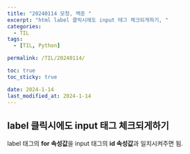 ```yaml
---
title: "20240114 모청, 백준 "
excerpt: "html label 클릭시에도 input 태그 체크되게하기, "
categories:
  - TIL
tags:
  - [TIL, Python]

permalink: /TIL/20240114/

toc: true
toc_sticky: true

date: 2024-1-14
last_modified_at: 2024-1-14
---
```


## label 클릭시에도 input 태그 체크되게하기
label 태그의 **for 속성값**을 input 태그의 **id 속성값**과 일치시켜주면 됨.


